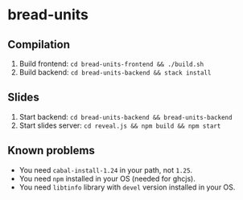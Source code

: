 # bread-units

## Compilation

1. Build frontend: `cd bread-units-frontend && ./build.sh`
2. Build backend: `cd bread-units-backend && stack install`

## Slides

1. Start backend: `cd bread-units-backend && bread-units-backend`
2. Start slides server: `cd reveal.js && npm build && npm start`

## Known problems

* You need `cabal-install-1.24` in your path, not `1.25`.
* You need `npm` installed in your OS (needed for ghcjs).
* You need `libtinfo` library with `devel` version installed in your OS.
